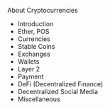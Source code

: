 About Cryptocurrencies

* Introduction
* Ether, POS
* Currencies
* Stable Coins
* Exchanges
* Wallets
* Layer 2
* Payment
* DeFi (Decentralized Finance)
* Decentralized Social Media
* Miscellaneous
